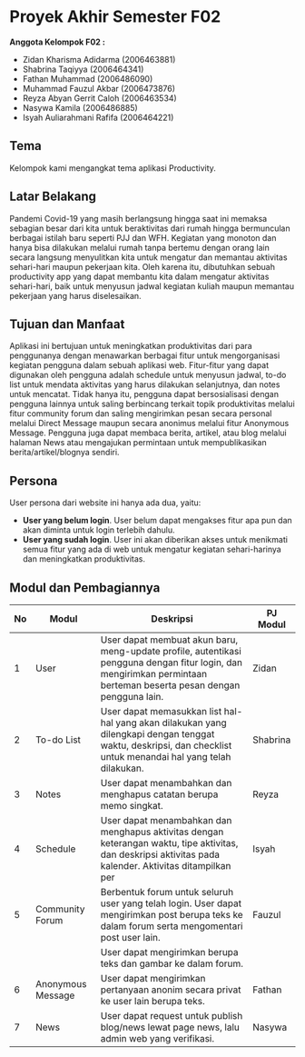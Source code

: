 # Proyek Akhir Semester F02

**Anggota Kelompok F02 :**
- Zidan Kharisma Adidarma (2006463881)
- Shabrina Taqiyya (2006464341)
- Fathan Muhammad (2006486090)
- Muhammad Fauzul Akbar (2006473876)
- Reyza Abyan Gerrit Caloh (2006463534)
- Nasywa Kamila (2006486885)
- Isyah Auliarahmani Rafifa (2006464221)

## Tema
Kelompok kami mengangkat tema aplikasi Productivity.

## Latar Belakang
Pandemi Covid-19 yang masih berlangsung hingga saat ini memaksa sebagian besar dari kita untuk beraktivitas dari rumah hingga bermunculan berbagai istilah baru seperti PJJ dan WFH. Kegiatan yang monoton dan hanya bisa dilakukan melalui rumah tanpa bertemu dengan orang lain secara langsung menyulitkan kita untuk mengatur dan memantau aktivitas sehari-hari maupun pekerjaan kita. Oleh karena itu, dibutuhkan sebuah productivity app yang dapat membantu kita dalam mengatur aktivitas sehari-hari, baik untuk menyusun jadwal kegiatan kuliah maupun memantau pekerjaan yang harus diselesaikan.  

## Tujuan dan Manfaat
Aplikasi ini bertujuan untuk meningkatkan produktivitas dari para penggunanya dengan menawarkan berbagai fitur untuk mengorganisasi kegiatan pengguna dalam sebuah aplikasi web. Fitur-fitur yang dapat digunakan oleh pengguna adalah schedule untuk menyusun jadwal, to-do list untuk mendata aktivitas yang harus dilakukan selanjutnya, dan notes untuk mencatat. Tidak hanya itu, pengguna dapat bersosialisasi dengan pengguna lainnya untuk saling berbincang terkait topik produktivitas melalui fitur community forum dan saling mengirimkan pesan secara personal melalui Direct Message maupun secara anonimus melalui fitur Anonymous Message. Pengguna juga dapat membaca berita, artikel, atau blog melalui halaman News atau mengajukan permintaan untuk mempublikasikan berita/artikel/blognya sendiri.

## Persona
User persona dari website ini hanya ada dua, yaitu:
- **User yang belum login**. User belum dapat mengakses fitur apa pun dan akan diminta untuk login terlebih dahulu.
- **User yang sudah login**. User ini akan diberikan akses untuk menikmati semua fitur yang ada di web untuk mengatur kegiatan sehari-harinya dan meningkatkan produktivitas. 

## Modul dan Pembagiannya
|No |Modul            |Deskripsi                                                                                  |PJ Modul|
|---|-----------------|-------------------------------------------------------------------------------------------|--------|
|1  |User             |User dapat membuat akun baru, meng-update profile, autentikasi pengguna dengan fitur login, dan mengirimkan permintaan berteman beserta pesan dengan pengguna lain.                                               |Zidan   |
|2  |To-do List       |User dapat memasukkan list hal-hal yang akan dilakukan yang dilengkapi dengan tenggat waktu, deskripsi, dan checklist untuk menandai hal yang telah dilakukan.                                                 |Shabrina|
|3  |Notes            |User dapat menambahkan dan menghapus catatan berupa memo singkat.                          |Reyza   |
|4  |Schedule         |User dapat menambahkan dan menghapus aktivitas dengan keterangan waktu, tipe aktivitas, dan deskripsi aktivitas pada kalender. Aktivitas ditampilkan per                                                                |Isyah   |
|5  |Community Forum  |Berbentuk forum untuk seluruh user yang telah login. User dapat mengirimkan post berupa teks ke dalam forum serta mengomentari post user lain.                                                                          |Fauzul  |
|   |                 |User dapat mengirimkan berupa teks dan gambar ke dalam forum.                              |        |
|6  |Anonymous Message|User dapat mengirimkan pertanyaan anonim secara privat ke user lain berupa teks.           |Fathan  |
|7  |News             |User dapat request untuk publish blog/news lewat page news, lalu admin web yang verifikasi.|Nasywa  |